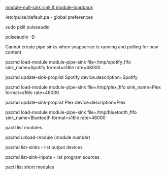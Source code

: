 [module-null-sink sink & module-loopback](https://endless.ersoft.org/pulseaudio-loopback/)

/etc/pulse/default.pa - global preferences

sudo pkill pulseaudio

pulseaudio -D

Cannot create pipe sinks when snapserver is running and polling for new content


pacmd load-module module-pipe-sink file=/tmp/spotify_fifo sink_name=Spotify format=s16le rate=48000

pacmd update-sink-proplist Spotify device.description=Spotify

pacmd load-module module-pipe-sink file=/tmp/plex_fifo sink_name=Plex format=s16le rate=48000

pacmd update-sink-proplist Plex device.description=Plex

pacmd load-module module-pipe-sink file=/tmp/bluetooth_fifo sink_name=Bluetooth format=s16le rate=48000

pactl list modules

pacmd unload-module (module number)

pacmd list-sinks - list output devices

pacmd list-sink-inputs - list program sources

pactl list short modules
